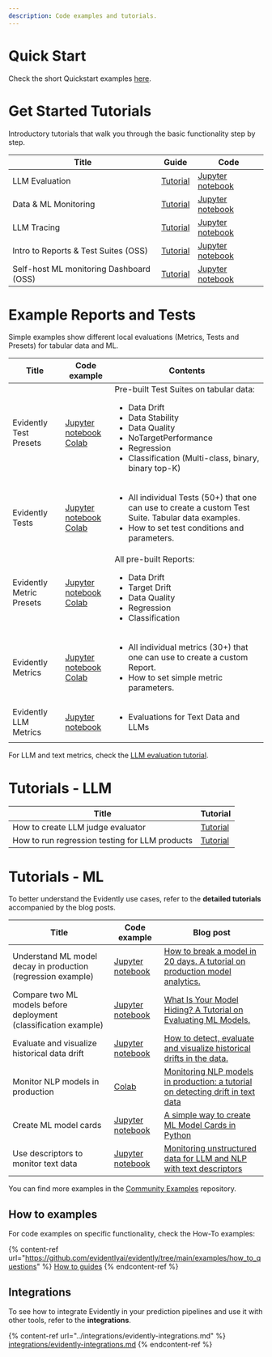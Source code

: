 ```yaml
---
description: Code examples and tutorials.
---
```


# Quick Start

Check the short Quickstart examples [here](/get-started/README.MD).

# Get Started Tutorials

Introductory tutorials that walk you through the basic functionality step by step.

Title| Guide | Code
-- | -- | --
LLM Evaluation | [Tutorial](tutorial-llm.md) | [Jupyter notebook](https://github.com/evidentlyai/evidently/blob/main/examples/sample_notebooks/llm_evaluation_tutorial.ipynb)
Data & ML Monitoring | [Tutorial](tutorial-cloud.md) | [Jupyter notebook](https://github.com/evidentlyai/evidently/blob/main/examples/sample_notebooks/data_and_ml_monitoring_tutorial.ipynb)
LLM Tracing| [Tutorial](tracing.md) | [Jupyter notebook](https://github.com/evidentlyai/evidently/blob/main/examples/sample_notebooks/llm_tracing_tutorial.ipynb) 
Intro to Reports & Test Suites (OSS) | [Tutorial](tutorial_reports_tests.md) | [Jupyter notebook](https://github.com/evidentlyai/evidently/blob/main/examples/sample_notebooks/getting_started_tutorial.ipynb)
Self-host ML monitoring Dashboard (OSS)| [Tutorial](https://docs.evidentlyai.com/get-started/tutorial-monitoring) | [Jupyter notebook](https://github.com/evidentlyai/evidently/blob/main/examples/sample_notebooks/get_started_monitoring.py)

# Example Reports and Tests 

Simple examples show different local evaluations (Metrics, Tests and Presets) for tabular data and ML. 

Title| Code example | Contents
-- | -- | --
Evidently Test Presets| [Jupyter notebook](https://github.com/evidentlyai/evidently/blob/main/examples/sample_notebooks/evidently_test_presets.ipynb)<br> [Colab](https://colab.research.google.com/drive/15YIqTWbjzGHRIvxrP7HxwtvBCFgbNIps)| Pre-built Test Suites on tabular data: <ul><li>Data Drift</li><li>Data Stability</li><li> Data Quality</li><li>NoTargetPerformance</li><li>Regression</li><li>Classification (Multi-class, binary, binary top-K)</li></ul>    
Evidently Tests| [Jupyter notebook](https://github.com/evidentlyai/evidently/blob/main/examples/sample_notebooks/evidently_tests.ipynb) <br> [Colab](https://colab.research.google.com/drive/1p9bgJZDcr_NS5IKVNvlxzswn6er9-abl) | <ul><li>All individual Tests (50+) that one can use to create a custom Test Suite. Tabular data examples.</li><li>How to set test conditions and parameters.</li></ul>
Evidently Metric Presets| [Jupyter notebook](https://github.com/evidentlyai/evidently/blob/main/examples/sample_notebooks/evidently_metric_presets.ipynb) <br> [Colab](https://colab.research.google.com/drive/1-0-itoET4dQHo8dcoC0fKZ5VhugliLxj) | All pre-built Reports: <ul><li>Data Drift</li><li>Target Drift</li><li>Data Quality</li><li>Regression</li><li>Classification</li></ul>     
Evidently Metrics| [Jupyter notebook](https://github.com/evidentlyai/evidently/blob/main/examples/sample_notebooks/evidently_metrics.ipynb) <br> [Colab](https://colab.research.google.com/drive/1c7HQz920Q-BPazDOujL4PgckuKIzFebn) | <ul><li>All individual metrics (30+) that one can use to create a custom Report.</li><li>How to set simple metric parameters.</li></ul>
Evidently LLM Metrics| [Jupyter notebook](https://github.com/evidentlyai/evidently/blob/main/examples/how_to_questions/how_to_evaluate_llm_with_text_descriptors.ipynb) | <ul><li>Evaluations for Text Data and LLMs</li></ul>

For LLM and text metrics, check the [LLM evaluation tutorial](tutorial-llm.md). 

# Tutorials - LLM

Title | Tutorial
--- | --- 
How to create LLM judge evaluator | [Tutorial](cookbook_llm_judge.md)
How to run regression testing for LLM products| [Tutorial](cookbook_llm_regression_testing.md)

# Tutorials - ML

To better understand the Evidently use cases, refer to the **detailed tutorials** accompanied by the blog posts.

Title | Code example | Blog post 
--- | --- | --- 
Understand ML model decay in production (regression example) | [Jupyter notebook](../../../examples/data_stories/bicycle_demand_monitoring.ipynb) | [How to break a model in 20 days. A tutorial on production model analytics.](https://evidentlyai.com/blog/tutorial-1-model-analytics-in-production) 
Compare two ML models before deployment (classification example) | [Jupyter notebook](../../../examples/data_stories/ibm_hr_attrition_model_validation.ipynb) | [What Is Your Model Hiding? A Tutorial on Evaluating ML Models.](https://evidentlyai.com/blog/tutorial-2-model-evaluation-hr-attrition) 
Evaluate and visualize historical data drift | [Jupyter notebook](../../../examples/integrations/mlflow_logging/historical_drift_visualization.ipynb) | [How to detect, evaluate and visualize historical drifts in the data.](https://evidentlyai.com/blog/tutorial-3-historical-data-drift) 
Monitor NLP models in production | [Colab](https://colab.research.google.com/drive/15ON-Ub_1QUYkDbdLpyt-XyEx34MD28E1) | [Monitoring NLP models in production: a tutorial on detecting drift in text data](https://www.evidentlyai.com/blog/tutorial-detecting-drift-in-text-data) 
Create ML model cards |[Jupyter notebook](https://github.com/evidentlyai/community-examples/tree/main/tutorials/How_to_create_an_ML_model_card.ipynb) | [A simple way to create ML Model Cards in Python](https://www.evidentlyai.com/blog/ml-model-card-tutorial) 
Use descriptors to monitor text data | [Jupyter notebook](https://github.com/evidentlyai/community-examples/tree/main/tutorials/How_to_add_a_custom_text_descriptor.ipynb) | [Monitoring unstructured data for LLM and NLP with text descriptors](https://www.evidentlyai.com/blog/unstructured-data-monitoring)|  

You can find more examples in the [Community Examples](https://github.com/evidentlyai/community-examples) repository. 

## How to examples

For code examples on specific functionality, check the How-To examples:

{% content-ref url="https://github.com/evidentlyai/evidently/tree/main/examples/how_to_questions" %}
[How to guides]([../how-to-guides/README.md](https://github.com/evidentlyai/evidently/tree/main/examples/how_to_questions))
{% endcontent-ref %}

## Integrations

To see how to integrate Evidently in your prediction pipelines and use it with other tools, refer to the **integrations**.

{% content-ref url="../integrations/evidently-integrations.md" %}
[integrations/evidently-integrations.md](../integrations/evidently-integrations.md)
{% endcontent-ref %}
